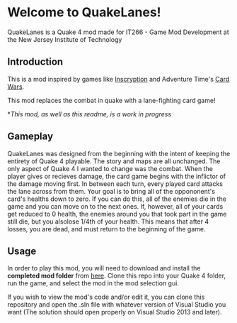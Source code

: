 # Welcome to QuakeLanes!
QuakeLanes is a Quake 4 mod made for IT266 - Game Mod Development at the New Jersey Institute of Technology

## Introduction
This is a mod inspired by games like [Inscryption](https://store.steampowered.com/app/1092790/Inscryption/) and Adventure Time's 
[Card Wars](https://adventuretime.fandom.com/wiki/Card_Wars_(game)). 

This mod replaces the combat in quake with a lane-fighting card game!

\*_This mod, as well as this readme, is a work in progress_

## Gameplay
QuakeLanes was designed from the beginning with the intent of keeping the entirety of Quake 4 playable. The story and maps are all 
unchanged. The only aspect of Quake 4 I wanted to change was the combat. When the player gives or recieves damage, the 
card game begins with the inflictor of the damage moving first. In between each turn, every played card attacks the lane across 
from them. Your goal is to bring all of the oppononent's card's healths down to zero. If you can do this, all of the enemies die in 
the game and you can move on to the next ones. If, however, all of your cards get reduced to 0 health, the enemies around you that took 
part in the game still die, but you alsolose 1/4th of your health. This means that after 4 losses, you are dead, and must return to the 
beginning of the game.

## Usage
In order to play this mod, you will need to download and install the __completed mod folder__ from 
[here](https://github.com/ericmargadonna/QLModFolder). Clone this repo into your Quake 4 folder, run
the game, and select the mod in the mod selection gui.

If you wish to view the mod's code and/or edit it, you can clone this repository and open the .sln
file with whatever version of Visual Studio you want (The solution should open properly on Visual 
Studio 2013 and later).
